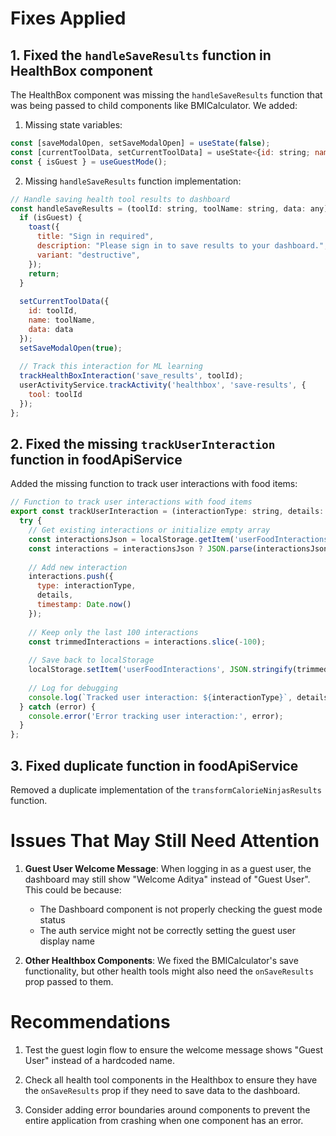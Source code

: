 # Fixes Applied

## 1. Fixed the `handleSaveResults` function in HealthBox component

The HealthBox component was missing the `handleSaveResults` function that was being passed to child components like BMICalculator. We added:

1. Missing state variables:
```jsx
const [saveModalOpen, setSaveModalOpen] = useState(false);
const [currentToolData, setCurrentToolData] = useState<{id: string; name: string; data: any}>({id: '', name: '', data: null});
const { isGuest } = useGuestMode();
```

2. Missing `handleSaveResults` function implementation:
```jsx
// Handle saving health tool results to dashboard
const handleSaveResults = (toolId: string, toolName: string, data: any) => {
  if (isGuest) {
    toast({
      title: "Sign in required",
      description: "Please sign in to save results to your dashboard.",
      variant: "destructive",
    });
    return;
  }
  
  setCurrentToolData({
    id: toolId,
    name: toolName,
    data: data
  });
  setSaveModalOpen(true);
  
  // Track this interaction for ML learning
  trackHealthBoxInteraction('save_results', toolId);
  userActivityService.trackActivity('healthbox', 'save-results', {
    tool: toolId
  });
};
```

## 2. Fixed the missing `trackUserInteraction` function in foodApiService

Added the missing function to track user interactions with food items:
```jsx
// Function to track user interactions with food items
export const trackUserInteraction = (interactionType: string, details: any): void => {
  try {
    // Get existing interactions or initialize empty array
    const interactionsJson = localStorage.getItem('userFoodInteractions');
    const interactions = interactionsJson ? JSON.parse(interactionsJson) : [];
    
    // Add new interaction
    interactions.push({
      type: interactionType,
      details,
      timestamp: Date.now()
    });
    
    // Keep only the last 100 interactions
    const trimmedInteractions = interactions.slice(-100);
    
    // Save back to localStorage
    localStorage.setItem('userFoodInteractions', JSON.stringify(trimmedInteractions));
    
    // Log for debugging
    console.log(`Tracked user interaction: ${interactionType}`, details);
  } catch (error) {
    console.error('Error tracking user interaction:', error);
  }
};
```

## 3. Fixed duplicate function in foodApiService

Removed a duplicate implementation of the `transformCalorieNinjasResults` function.

# Issues That May Still Need Attention

1. **Guest User Welcome Message**: When logging in as a guest user, the dashboard may still show "Welcome Aditya" instead of "Guest User". This could be because:
   - The Dashboard component is not properly checking the guest mode status
   - The auth service might not be correctly setting the guest user display name

2. **Other Healthbox Components**: We fixed the BMICalculator's save functionality, but other health tools might also need the `onSaveResults` prop passed to them.

# Recommendations

1. Test the guest login flow to ensure the welcome message shows "Guest User" instead of a hardcoded name.

2. Check all health tool components in the Healthbox to ensure they have the `onSaveResults` prop if they need to save data to the dashboard.

3. Consider adding error boundaries around components to prevent the entire application from crashing when one component has an error.
